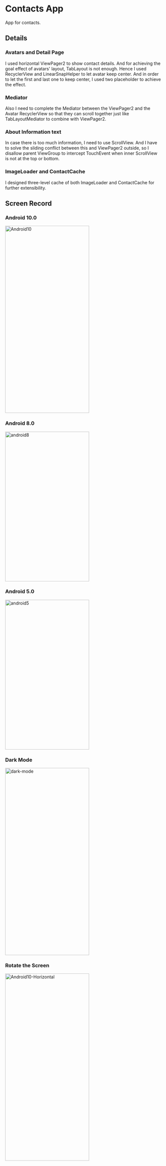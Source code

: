 # Contacts App<br/>

App for contacts.

## Details

### Avatars and Detail Page
I used horizontal ViewPager2 to show contact details.
And for achieving the goal effect of avatars' layout, TabLayout is not enough.
Hence I used RecyclerView and LinearSnapHelper to let avatar keep center.
And in order to let the first and last one to keep center, I used two placeholder to achieve the effect.

### Mediator
Also I need to complete the Mediator between the ViewPager2 and the Avatar RecyclerView so that they can scroll together 
just like TabLayoutMediator to combine with ViewPager2.

### About Information text
In case there is too much information, I need to use ScrollView.
And I have to solve the sliding conflict between this and ViewPager2 outside,
so I disallow parent ViewGroup to intercept TouchEvent when inner ScrollView is not at the top or bottom.

### ImageLoader and ContactCache
I designed three-level cache of both ImageLoader and ContactCache for further extensibility.

## Screen Record<br/>

### Android 10.0<br/>
<img src="https://github.com/BATTERIA/Contacts/blob/44b04c17400bbc524bdf145e2a928032216d280d/screenrecord/Android10.gif" width="270" height="600" alt="Android10"/>

### Android 8.0<br/>
<img src="https://github.com/BATTERIA/Contacts/blob/44b04c17400bbc524bdf145e2a928032216d280d/screenrecord/android8.gif" width="270" height="480" alt="android8"/>

### Android 5.0<br/>
<img src="https://github.com/BATTERIA/Contacts/blob/44b04c17400bbc524bdf145e2a928032216d280d/screenrecord/android5.gif" width="270" height="480" alt="android5"/>

### Dark Mode<br/>
<img src="https://github.com/BATTERIA/Contacts/blob/44b04c17400bbc524bdf145e2a928032216d280d/screenrecord/Android10dark.gif" width="270" height="600" alt="dark-mode"/>

### Rotate the Screen<br/>
<img src="https://github.com/BATTERIA/Contacts/blob/44b04c17400bbc524bdf145e2a928032216d280d/screenrecord/Android10-Horizontal.gif" width="270" height="600" alt="Android10-Horizontal"/>